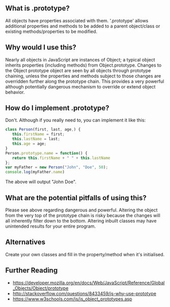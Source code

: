 ## What is .prototype?

All objects have properties associated with them. '.prototype' allows additional properties and methods to be added to a parent object/class or existing methods/properties to be modified.

## Why would I use this?

Nearly all objects in JavaScript are instances of Object; a typical object inherits properties (including methods) from Object.prototype.
Changes to the Object prototype object are seen by all objects through prototype chaining, unless the properties and methods subject to those changes are overridden further along the prototype chain.  This provides a very powerful although potentially dangerous mechanism to override or extend object behavior.

## How do I implement .prototype?

Don't. Although if you really need to, you can implement it like this:

``` javascript
class Person(first, last, age,) {
   this.firstName = first;
   this.lastName = last;
   this.age = age;
}
Person.prototype.name = function() {
   return this.firstName + " " + this.lastName
};
var myFather = new Person("John", "Doe", 50);
console.log(myFather.name)
```
The above will output "John Doe".

## What are the potential pitfalls of using this?

Please see above regarding dangerous and powerful. Altering the object from the very top of the prototype chain is risky because the changes will all inherently filter down to the bottom.
Altering inbuilt classes may have unintended results for your entire program.

## Alternatives

Create your own classes and fill in the property/method when it's initialised.

## Further Reading
- https://developer.mozilla.org/en/docs/Web/JavaScript/Reference/Global_Objects/Object/prototype
- http://stackoverflow.com/questions/8433459/js-why-use-prototype
- https://www.w3schools.com/js/js_object_prototypes.asp
